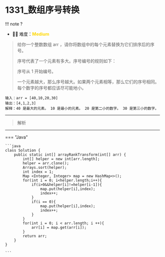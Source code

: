 # 1331_数组序号转换

<!-- 所有文件名必须是该题目的英文名 -->

!!! note
    <!-- 这里记载考察的数据结构、算法等 -->
    ?

- 🔑🔑 难度：<span style = "color:gold; font-weight:bold">Medium</span>
<!-- <span style = "color:gold; font-weight:bold">Medium</span> 中等 -->
<!-- <span style = "color:crisma; font-weight:bold">High</span> 困难 -->
<!-- <span style = "color:Green; font-weight:bold">Easy</span> 简单 -->

<!-- 题目简介 -->
> 给你一个整数数组 arr ，请你将数组中的每个元素替换为它们排序后的序号。
> 
> 序号代表了一个元素有多大。序号编号的规则如下：
> 
> 序号从 1 开始编号。
> 
> 一个元素越大，那么序号越大。如果两个元素相等，那么它们的序号相同。每个数字的序号都应该尽可能地小。

```
输入：arr = [40,10,20,30]
输出：[4,1,2,3]
解释：40 是最大的元素。 10 是最小的元素。 20 是第二小的数字。 30 是第三小的数字。
```

------

> 解析

-------------

=== "Java"

    ```java
    class Solution {
        public static int[] arrayRankTransform(int[] arr) {
            int[] helper = new int[arr.length];
            helper = arr.clone();
            Arrays.sort(helper);
            int index = 1;
            Map <Integer, Integer> map = new HashMap<>();
            for(int i = 0; i<helper.length;i++){
                if(i>0&&helper[i]!=helper[i-1]){
                    map.put(helper[i],index);
                    index++;   
                }
                if(i == 0){
                    map.put(helper[i],index);
                    index++;
                }
            }
            for(int i = 0; i < arr.length; i ++){
                arr[i] = map.get(arr[i]);
            }
            return arr; 
        }
    }

    ```